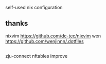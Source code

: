 self-used nix configuration
## thanks
nixvim https://github.com/dc-tec/nixvim
wen https://github.com/wenjinnn/.dotfiles
##
zju-connect
nftables improve
